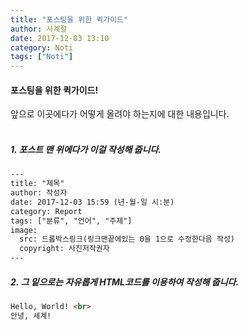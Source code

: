 ```yaml
---
title: "포스팅을 위한 퀵가이드"
author: 사계절
date: 2017-12-03 13:10
category: Noti
tags: ["Noti"]
---
```

#### 포스팅을 위한 퀵가이드! <br>
앞으로 이곳에다가 어떻게 올려야 하는지에 대한 내용입니다. <br> <br>

##### 1. 포스트 맨 위에다가 이걸 작성해 줍니다. <br>
```html
---
title: "제목"
author: 작성자
date: 2017-12-03 15:59 (년-월-일 시:분)
category: Report
tags: ["분류", "언어", "주제"]
image:
  src: 드롭박스링크(링크맨끝에있는 0을 1으로 수정한다음 작성)
  copyright: 사진저작권자
---
```

##### 2. 그 밑으로는 자유롭게 HTML코드를 이용하여 작성해 줍니다. <br>
```html
Hello, World! <br>
안녕, 세계!
```

